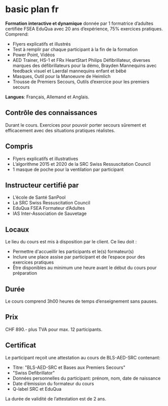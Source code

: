 # basic plan fr

**Formation interactive et dynamique** donnée par 1 formatrice d’adultes certifiée FSEA EduQua avec 20 ans d’expérience, 75% exercices pratiques. Comprend:

- Flyers explicatifs et illustrés
- Test à remplir par chaque participant à la fin de la formation
- Power Point, Vidéos
- AED Trainer, HS-1 et FRx HeartStart Philips Défibrillateur, diverses marques des défibrillateurs pour la démo, Brayden Mannequins avec feedback visuel et Laerdal mannequins enfant et bébé
- Masques, Outil pour la Manoeuvre de Heimlich
- Trousse de Premiers Secours, Outils d’exercice pour les premiers secours

**Langues**: Français, Allemand et Anglais.

## Contrôle des connaissances

Durant le cours. Exercices pour pouvoir porter secours sûrement et efficacement avec des situations pratiques réalistes.

## Compris

- Flyers explicatifs et illustratives
- L’algorithme 2015 et 2020 de la SRC Swiss Ressuscitation Council
- 1 masque de poche pour la ventilation par participant

## Instructeur certifié par

- L’école de Santé SanPool
- La SRC Swiss Ressuscitation Council
- EduQua FSEA Formateur d’Adultes
- IAS Inter-Association de Sauvetage

## Locaux

Le lieu du cours est mis à disposition par le client. Ce lieu doit :

- Permettre d'accueillir les participants et le(s) formateur(s)
- Inclure une place assise par participant et de l’espace pour des exercices pratiques
- Être disponibles au minimum une heure avant le début du cours pour préparation

## Durée

Le cours comprend 3h00 heures de temps d’enseignement sans pauses.

## Prix

CHF 890.- plus TVA pour max. 12 participants.

## Certificat

Le participant reçoit une attestation au cours de BLS-AED-SRC contenant:

- Titre: "BLS-AED-SRC et Bases aux Premiers Secours"
- "Swiss Defibrillator"
- Données personnelles du participant: prénom, nom, date de naissance
- Date d’émission du formateur du cours
- Q-label SRC et EduQua

La durée de validité de l’attestation est de 2 ans.

